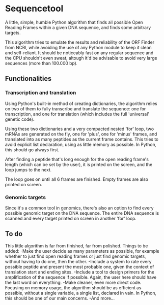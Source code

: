 # Sequencetool
A little, simple, humble Python algorithm that finds all possible Open Reading Frames within a given DNA sequence, and finds some arbitrary targets.

This algorithm tries to emulate the results and reliability of the ORF Finder from NCBI, while avoiding the use of any Python module to keep it clean and self-reliant. It should be noticeably fast on any regular sequence and the CPU shouldn't even sweat, altough it'd be advisable to avoid very large sequences (more than 100.000 bp).

## Functionalities

### Transcription and translation
Using Python's built-in method of creating dictionaries, the algorithm relies on two of them to fully transcribe and translate the sequence: one for transcription, and one for translation (which includes the full 'universal' genetic code).

Using these two dictionaries and a very compacted nested 'for' loop, two mRNAs are generated on the fly, one for 'plus', one for 'minus' frames, and translated into as many peptides as the current frame contains. This tries to avoid explicit list declaration, using as little memory as possible. In Python, this should go always first.

After finding a peptide that's long enough for the open reading frame's length (which can be set by the user), it is printed on the screen, and the loop jumps to the next.

The loop goes on until all 6 frames are finished. Empty frames are also printed on screen.

### Genomic targets
Since it's a common tool in genomics, there's also an option to find every possible genomic target on the DNA sequence. The entire DNA sequence is scanned and every target printed on screen in another 'for' loop.

## To do
This little algorithm is far from finished, far from polished. Things to be added:
  -Make the user decide as many parameters as possible, for example whether to just find open reading frames or just find genomic targets, without having to do one, then the other.
  -Include a system to rate every possible peptide and present the most probable one, given the context of translation start and ending sites.
  -Include a tool to design primers for the amplification of the sequence if possible. Again, the user here should have the last word on everything.
  -Make cleaner, even more direct code. Focusing on memory usage, the algorithm should be as efficient as possible, without a single variable, a single list, declared in vain. In Python, this should be one of our main concerns.
  -And more...
